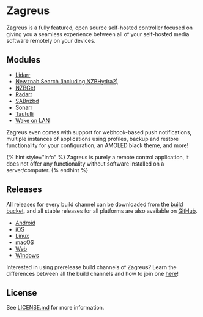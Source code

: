 # Zagreus

Zagreus is a fully featured, open source self-hosted controller focused on giving you a seamless experience between all of your self-hosted media software remotely on your devices.

## Modules

* [Lidarr](modules/lidarr.md)
* [Newznab Search (including NZBHydra2)](modules/newznab-search.md)
* [NZBGet](modules/nzbget.md)
* [Radarr](modules/radarr.md)
* [SABnzbd](modules/sabnzbd.md)
* [Sonarr](modules/sonarr.md)
* [Tautulli](modules/tautulli.md)
* [Wake on LAN](modules/wake-on-lan.md)

Zagreus even comes with support for webhook-based push notifications, multiple instances of applications using profiles, backup and restore functionality for your configuration, an AMOLED black theme, and more!

{% hint style="info" %}
Zagreus is purely a remote control application, it does not offer any functionality without software installed on a server/computer.
{% endhint %}

## Releases

All releases for every build channel can be downloaded from the [build bucket](https://builds.zagreus.app/), and all stable releases for all platforms are also available on [GitHub](https://github.com/YourUsername/Zagreus/releases).

* [Android](releases/android.md)
* [iOS](releases/ios.md)
* [Linux](releases/linux.md)
* [macOS](releases/macos.md)
* [Web](releases/web.md)
* [Windows](releases/windows.md)

Interested in using prerelease build channels of Zagreus? Learn the differences between all the build channels and how to join one [here](getting-started/build-channels.md)!

## License

See [LICENSE.md](https://github.com/YourUsername/Zagreus/blob/master/LICENSE.md) for more information.
